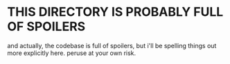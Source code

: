 THIS DIRECTORY IS PROBABLY FULL OF SPOILERS
===========================================

and actually, the codebase is full of spoilers, but i'll be spelling things out
more explicitly here. peruse at your own risk.
